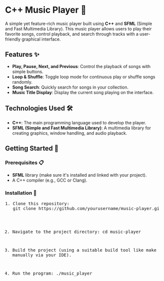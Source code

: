 <!DOCTYPE html>
<html lang="en">
<head>
    <meta charset="UTF-8">
    <meta name="viewport" content="width=device-width, initial-scale=1.0">
    <title>C++ Music Player 🎵</title>
</head>
<body>

<h1>C++ Music Player 🎵</h1>

<p>A simple yet feature-rich music player built using <strong>C++</strong> and <strong>SFML</strong> (Simple and Fast Multimedia Library). This music player allows users to play their favorite songs, control playback, and search through tracks with a user-friendly graphical interface.</p>

<h2>Features ✨</h2>
<ul>
    <li><strong>Play, Pause, Next, and Previous</strong>: Control the playback of songs with simple buttons.</li>
    <li><strong>Loop & Shuffle</strong>: Toggle loop mode for continuous play or shuffle songs randomly.</li>
    <li><strong>Song Search</strong>: Quickly search for songs in your collection.</li>
    <li><strong>Music Title Display</strong>: Display the current song playing on the interface.</li>
</ul>

<h2>Technologies Used 🛠️</h2>
<ul>
    <li><strong>C++</strong>: The main programming language used to develop the player.</li>
    <li><strong>SFML (Simple and Fast Multimedia Library)</strong>: A multimedia library for creating graphics, window handling, and audio playback.</li>
</ul>

<h2>Getting Started 🚀</h2>

<h3>Prerequisites 📋</h3>
<ul>
    <li><strong>SFML</strong> library (make sure it's installed and linked with your project).</li>
    <li>A C++ compiler (e.g., GCC or Clang).</li>
</ul>

<h3>Installation 🔧</h3>
<pre>
1. Clone this repository:
   git clone https://github.com/yourusername/music-player.git

2. Navigate to the project directory:
   cd music-player

3. Build the project (using a suitable build tool like make or manually via your IDE).

4. Run the program:
   ./music_player
</pre>

</body>
</html>
